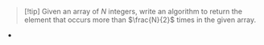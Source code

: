 > [!tip] Given an array of $N$ integers, write an algorithm to return the element that occurs more than $\frac{N}{2}$ times in the given array.
- 